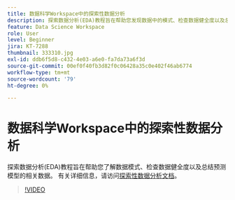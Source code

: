 ```yaml
---
title: 数据科学Workspace中的探索性数据分析
description: 探索数据分析(EDA)教程旨在帮助您发现数据中的模式、检查数据健全度以及总结预测模型的相关数据。
feature: Data Science Workspace
role: User
level: Beginner
jira: KT-7288
thumbnail: 333310.jpg
exl-id: ddb6f5d8-c432-4e03-a6e0-fa7da73a6f3d
source-git-commit: 00ef0f40fb3d82f0c06428a35c0e402f46ab6774
workflow-type: tm+mt
source-wordcount: '79'
ht-degree: 0%

---
```


# 数据科学Workspace中的探索性数据分析

探索数据分析(EDA)教程旨在帮助您了解数据模式、检查数据健全度以及总结预测模型的相关数据。 有关详细信息，请访问[探索性数据分析文档](https://experienceleague.adobe.com/docs/experience-platform/data-science-workspace/jupyterlab/eda-notebook.html?lang=en)。

>[!VIDEO](https://video.tv.adobe.com/v/333310)

